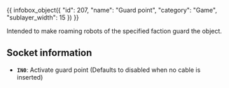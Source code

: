 {{ infobox_object({
	"id": 207,
	"name": "Guard point",
	"category": "Game",
	"sublayer_width": 15
}) }}

Intended to make roaming robots of the specified faction guard the object.

## Socket information
- **`IN0`**: Activate guard point (Defaults to disabled when no cable is inserted)
